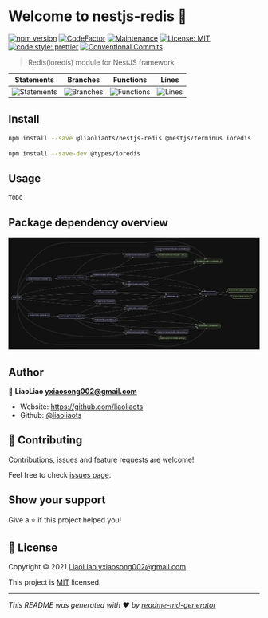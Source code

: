 # Welcome to nestjs-redis 👋

[![npm version](https://badge.fury.io/js/%40liaoliaots%2Fnestjs-redis.svg)](https://www.npmjs.com/package/@liaoliaots/nestjs-redis)
[![CodeFactor](https://www.codefactor.io/repository/github/liaoliaots/nestjs-redis/badge)](https://www.codefactor.io/repository/github/liaoliaots/nestjs-redis)
[![Maintenance](https://img.shields.io/badge/Maintained%3F-yes-green.svg)](https://github.com/liaoliaots/nestjs-redis/graphs/commit-activity)
[![License: MIT](https://img.shields.io/github/license/liaoliaots/nestjs-redis)](https://github.com/liaoliaots/nestjs-redis/blob/main/LICENSE)
[![code style: prettier](https://img.shields.io/badge/code_style-prettier-ff69b4.svg?style=flat-square)](https://github.com/prettier/prettier)
[![Conventional Commits](https://img.shields.io/badge/Conventional%20Commits-1.0.0-yellow.svg)](https://conventionalcommits.org)

> Redis(ioredis) module for NestJS framework

| Statements                                                                      | Branches                                                               | Functions                                                                | Lines                                                                 |
| ------------------------------------------------------------------------------- | ---------------------------------------------------------------------- | ------------------------------------------------------------------------ | --------------------------------------------------------------------- |
| ![Statements](https://img.shields.io/badge/statements-94.86%25-brightgreen.svg) | ![Branches](https://img.shields.io/badge/branches-85.87%25-yellow.svg) | ![Functions](https://img.shields.io/badge/functions-88.57%25-yellow.svg) | ![Lines](https://img.shields.io/badge/lines-94.62%25-brightgreen.svg) |

## Install

```sh
npm install --save @liaoliaots/nestjs-redis @nestjs/terminus ioredis
```

```sh
npm install --save-dev @types/ioredis
```

## Usage

```sh
TODO
```

## Package dependency overview

![](./dependency-graph.svg)

## Author

👤 **LiaoLiao <yxiaosong002@gmail.com>**

-   Website: https://github.com/liaoliaots
-   Github: [@liaoliaots](https://github.com/liaoliaots)

## 🤝 Contributing

Contributions, issues and feature requests are welcome!

Feel free to check [issues page](https://github.com/liaoliaots/nestjs-redis/issues).

## Show your support

Give a ⭐️ if this project helped you!

## 📝 License

Copyright © 2021 [LiaoLiao <yxiaosong002@gmail.com>](https://github.com/liaoliaots).

This project is [MIT](https://github.com/liaoliaots/nestjs-redis/blob/main/LICENSE) licensed.

---

_This README was generated with ❤️ by [readme-md-generator](https://github.com/kefranabg/readme-md-generator)_
